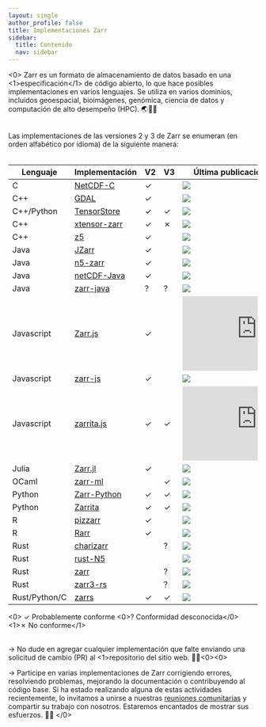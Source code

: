 ```yaml
---
layout: single
author_profile: false
title: Implementaciones Zarr
sidebar:
  title: Contenido
  nav: sidebar
---
```


<0>
Zarr es un formato de almacenamiento de datos basado en una <1>especificación</1> de código abierto, lo que hace posibles implementaciones en varios lenguajes. Se utiliza en varios
dominios, incluidos geoespacial, bioimágenes, genómica, ciencia de datos y computación de alto desempeño (HPC). 🌏🔬🧬<br><br>

Las implementaciones de las versiones 2 y 3 de Zarr se enumeran (en orden alfabético por idioma) de la siguiente manera:<br><br> </font>

| Lenguaje      | Implementación | V2 | V3 | Última publicación/confirmación |
| ------------- | -------------- | -- | -- | ------------------------------- |
| C             | [NetCDF-C]     | ✓  |    | ![][NetCDF-C-re]                |
| C++           | [GDAL]         | ✓  |    | ![][GDAL-re]                    |
| C++/Python    | [TensorStore]  | ✓  | ✓  | ![][tensorstore-lu]             |
| C++           | [xtensor-zarr] | ✓  | ✗  | ![][xtensor-zarr-lu]            |
| C++           | [z5]           | ✓  |    | ![][z5-re]                      |
| Java          | [JZarr]        | ✓  |    | ![][JZarr-lu]                   |
| Java          | [n5-zarr]      | ✓  |    | ![][n5-zarr-lu]                 |
| Java          | [netCDF-Java]  | ✓  |    | ![][netCDF-Java-re]             |
| Java          | [zarr-java]    | ?  | ?  | ![][zarr-java-re]               |
| Javascript    | [Zarr.js]      | ✓  |    | ![][Zarr.js-re]                 |
| Javascript    | [zarr-js]      | ✓  |    | ![][zarr-js-lu]                 |
| Javascript    | [zarrita.js]   | ✓  | ✓  | ![][zarrita.js-re]              |
| Julia         | [Zarr.jl]      | ✓  |    | ![][Zarr.jl-re]                 |
| OCaml         | [zarr-ml]      |    | ✓  | ![][zarr-ml-re]                 |
| Python        | [Zarr-Python]  | ✓  | ✓  | ![][Zarr-Python-re]             |
| Python        | [Zarrita]      | ✓  | ✓  | ![][Zarrita-lu]                 |
| R             | [pizzarr]      | ✓  |    | ![][pizzarr-lu]                 |
| R             | [Rarr]         | ✓  |    | ![][Rarr-lu]                    |
| Rust          | [charizarr]    |    | ?  | ![][charizarr-lu]               |
| Rust          | [rust-N5]      |    |    | ![][rust-N5-lu]                 |
| Rust          | [zarr]         |    | ?  | ![][zarr-lu]                    |
| Rust          | [zarr3-rs]     |    | ?  | ![][zarr3-rs-lu]                |
| Rust/Python/C | [zarrs]        | ✓  | ✓  | ![][zarrs-re]                   |

<0> ✓ Probablemente conforme</sup>
<0>? Conformidad desconocida</0>
<1>✗ No conforme</1>

[NetCDF-C]: https://github.com/Unidata/netcdf-c
[NetCDF-C-re]: https://img.shields.io/github/release-date-pre/Unidata/netcdf-c
[GDAL]: https://gdal.org/drivers/raster/zarr.html
[GDAL-re]: https://img.shields.io/github/release-date-pre/OSGeo/gdal
[JZarr]: https://github.com/bcdev/jzarr
[JZarr-lu]: https://img.shields.io/github/last-commit/bcdev/jzarr
[Zarr.js]: https://github.com/gzuidhof/zarr.js
[Zarr.js-re]: https://img.shields.io/github/release-date-pre/gzuidhof/zarr.js
[Zarr.jl]: https://github.com/JuliaIO/Zarr.jl
[Zarr.jl-re]: https://img.shields.io/github/release-date-pre/JuliaIO/Zarr.jl
[Zarr-Python]: https://github.com/zarr-developers/zarr-python
[Zarr-Python-re]: https://img.shields.io/github/release-date-pre/zarr-developers/zarr-python
[Zarrita]: https://github.com/scalableminds/zarrita
[Zarrita-lu]: https://img.shields.io/github/last-commit/scalableminds/zarrita
[Rarr]: https://github.com/grimbough/Rarr
[Rarr-lu]: https://img.shields.io/github/last-commit/grimbough/Rarr
[rust-N5]: https://github.com/aschampion/rust-n5
[rust-N5-lu]: https://img.shields.io/github/last-commit/aschampion/rust-n5
[TensorStore]: https://github.com/google/tensorstore/
[TensorStore-lu]: https://img.shields.io/github/last-commit/google/tensorstore
[n5-zarr]: https://github.com/saalfeldlab/n5-zarr
[n5-zarr-lu]: https://img.shields.io/github/last-commit/saalfeldlab/n5-zarr
[zarr-js]: https://github.com/freeman-lab/zarr-js
[zarr-js-lu]: https://img.shields.io/github/last-commit/freeman-lab/zarr-js
[zarr]: https://github.com/sci-rs/zarr
[zarr-lu]: https://img.shields.io/github/last-commit/sci-rs/zarr
[xtensor-zarr]: https://github.com/xtensor-stack/xtensor-zarr
[xtensor-zarr-lu]: https://img.shields.io/github/last-commit/xtensor-stack/xtensor-zarr
[netCDF-Java]: https://github.com/Unidata/netcdf-java
[netCDF-Java-re]: https://img.shields.io/github/release-date-pre/Unidata/netcdf-java
[z5]: https://github.com/constantinpape/z5
[z5-re]: https://img.shields.io/github/release-date-pre/constantinpape/z5
[pizzarr]: https://keller-mark.github.io/pizzarr/
[pizzarr-lu]: https://img.shields.io/github/last-commit/keller-mark/pizzarr
[zarrs]: https://github.com/LDeakin/zarrs
[zarrs-re]: https://img.shields.io/github/release-date-pre/LDeakin/zarrs
[zarrita.js]: https://github.com/manzt/zarrita.js
[zarrita.js-re]: https://img.shields.io/github/release-date-pre/manzt/zarrita.js
[zarr-ml]: https://github.com/zoj613/zarr-ml
[zarr-ml-re]: https://img.shields.io/github/release-date-pre/zoj613/zarr-ml
[zarr3-rs]: https://github.com/clbarnes/zarr3-rs
[zarr3-rs-lu]: https://img.shields.io/github/last-commit/clbarnes/zarr3-rs
[charizarr]: https://github.com/mpiannucci/charizarr
[charizarr-lu]: https://img.shields.io/github/last-commit/mpiannucci/charizarr
[zarr-java]: https://github.com/zarr-developers/zarr-java
[zarr-java-re]: https://img.shields.io/github/release-date-pre/zarr-developers/zarr-java

<br>
→ No dude en agregar cualquier implementación que falte enviando una solicitud de cambio (PR) al <1>repositorio</1> del sitio web. 🤝🏻<0><0>

→ Participe en varias implementaciones de Zarr corrigiendo errores, resolviendo problemas, mejorando la documentación o contribuyendo al código base.
Si ha estado realizando alguna de estas actividades recientemente, lo invitamos a unirse a nuestras <a href="https://zarr.dev/community-calls/">reuniones comunitarias</a> y compartir su trabajo con nosotros. Estaremos encantados de mostrar sus esfuerzos. 💪🏻
</0>
